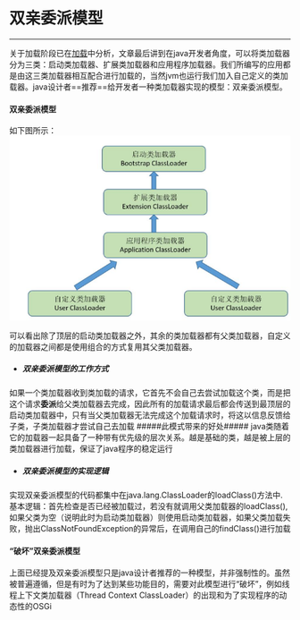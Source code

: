 # 双亲委派模型
***
关于加载阶段已在[加载](Loading.md)中分析，文章最后讲到在java开发者角度，可以将类加载器分为三类：启动类加载器、扩展类加载器和应用程序加载器。我们所编写的应用都是由这三类加载器相互配合进行加载的，当然jvm也运行我们加入自己定义的类加载器。java设计者==推荐==给开发者一种类加载器实现的模型：双亲委派模型。
#### 双亲委派模型
如下图所示：
		![](双亲委派模型.PNG)


可以看出除了顶层的启动类加载器之外，其余的类加载器都有父类加载器，自定义的加载器之间都是使用组合的方式复用其父类加载器。
* ##### 双亲委派模型的工作方式
如果一个类加载器收到类加载的请求，它首先不会自己去尝试加载这个类，而是把这个请求**委派**给父类加载器去完成，因此所有的加载请求最后都会传送到最顶层的启动类加载器中，只有当父类加载器无法完成这个加载请求时，将这以信息反馈给子类，子类加载器才尝试自己去加载
#####此模式带来的好处#####
java类随着它的加载器一起具备了一种带有优先级的层次关系。越是基础的类，越是被上层的类加载器进行加载，保证了java程序的稳定运行
* ##### 双亲委派模型的实现逻辑
实现双亲委派模型的代码都集中在java.lang.ClassLoader的loadClass()方法中.
基本逻辑：首先检查是否已经被加载过，若没有就调用父类加载器的loadClass(),如果父类为空（说明此时为启动类加载器）则使用启动类加载器，如果父类加载失败，抛出ClassNotFoundException的异常后，在调用自己的findClass()进行加载

#### “破坏”双亲委派模型
上面已经提及双亲委派模型只是java设计者推荐的一种模型，并非强制性的。虽然被普遍遵循，但是有时为了达到某些功能目的，需要对此模型进行“破坏”，例如线程上下文类加载器（Thread Context ClassLoader）的出现和为了实现程序的动态性的OSGi

